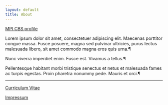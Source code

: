 ```yaml
---
layout: default
title: About
---
```


[MPI CBS profile](https://www.cbs.mpg.de/person/enk/1770355)

Lorem ipsum dolor sit amet, consectetuer adipiscing elit. Maecenas porttitor congue massa. Fusce posuere, magna sed pulvinar ultricies, purus lectus malesuada libero, sit amet commodo magna eros quis urna.¶ 
 
Nunc viverra imperdiet enim. Fusce est. Vivamus a tellus.¶ 
 
Pellentesque habitant morbi tristique senectus et netus et malesuada fames ac turpis egestas. Proin pharetra nonummy pede. Mauris et orci.¶ 

---

[Curriculum Vitae](assets/pdfs/Enk_CV.pdf)

[Impressum](Impressum.md)


